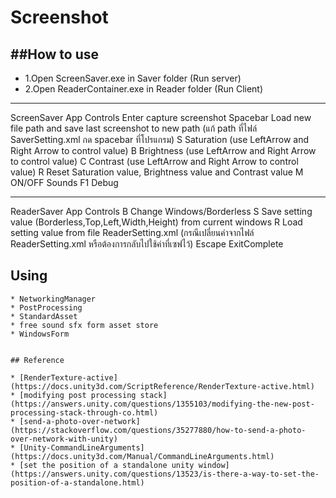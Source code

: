 # Screenshot

##How to use
---
* 1.Open ScreenSaver.exe in Saver folder (Run server)
* 2.Open ReaderContainer.exe in Reader folder (Run Client)


---
ScreenSaver App Controls
Enter		capture screenshot
Spacebar	Load new file path and save last screenshot to new path
		(แก้ path ที่ไฟล์  SaverSetting.xml กด spacebar ที่โปรแกรม)
S		Saturation (use LeftArrow and Right Arrow to control value)
B		Brightness (use LeftArrow and Right Arrow to control value)
C   		Contrast (use LeftArrow and Right Arrow to control value)
R		Reset Saturation value, Brightness value and Contrast value
M		ON/OFF Sounds
F1		Debug


---
ReaderSaver App Controls
B		Change Windows/Borderless
S		Save setting value (Borderless,Top,Left,Width,Height) from current windows 
R		Load setting value from file ReaderSetting.xml 
		(กรณีเปลี่ยนค่าจากไฟล์ ReaderSetting.xml หรือต้องการกลับไปใช้ค่าที่เซฟไว้) 
Escape		ExitComplete



## Using

```
* NetworkingManager
* PostProcessing
* StandardAsset
* free sound sfx form asset store
* WindowsForm


## Reference

* [RenderTexture-active](https://docs.unity3d.com/ScriptReference/RenderTexture-active.html)
* [modifying post processing stack](https://answers.unity.com/questions/1355103/modifying-the-new-post-processing-stack-through-co.html)
* [send-a-photo-over-network](https://stackoverflow.com/questions/35277880/how-to-send-a-photo-over-network-with-unity)
* [Unity-CommandLineArguments](https://docs.unity3d.com/Manual/CommandLineArguments.html)
* [set the position of a standalone unity window](https://answers.unity.com/questions/13523/is-there-a-way-to-set-the-position-of-a-standalone.html)